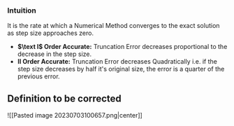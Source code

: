   
### Intuition
It is the rate at which a Numerical Method converges to the exact solution as step size approaches zero. 

- **$\text I$ Order Accurate:** Truncation Error decreases proportional to the decrease in the step size. 
- **$\text {II}$ Order Accurate:** Truncation Error decreases Quadratically  i.e. if the step size decreases by half it's original size, the error is a quarter of the previous error.  
## Definition  to be corrected
![[Pasted image 20230703100657.png|center]]





